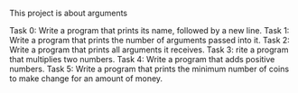 This project is about arguments

Task 0:
Write a program that prints its name, followed by a new line.
Task 1:
Write a program that prints the number of arguments passed into it.
Task 2:
Write a program that prints all arguments it receives.
Task 3:
rite a program that multiplies two numbers.
Task 4:
Write a program that adds positive numbers.
Task 5:
Write a program that prints the minimum number of coins to make change for an amount of money.
